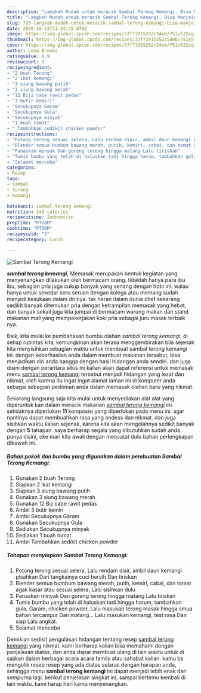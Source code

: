 ```yaml
---
description: "Langkah Mudah untuk meracik Sambal Terong Kemangi, Bisa Manjain Lidah"
title: "Langkah Mudah untuk meracik Sambal Terong Kemangi, Bisa Manjain Lidah"
slug: 793-langkah-mudah-untuk-meracik-sambal-terong-kemangi-bisa-manjain-lidah
date: 2020-10-13T21:34:45.078Z
image: https://img-global.cpcdn.com/recipes/37f73915252c54eb/751x532cq70/sambal-terong-kemangi-foto-resep-utama.jpg
thumbnail: https://img-global.cpcdn.com/recipes/37f73915252c54eb/751x532cq70/sambal-terong-kemangi-foto-resep-utama.jpg
cover: https://img-global.cpcdn.com/recipes/37f73915252c54eb/751x532cq70/sambal-terong-kemangi-foto-resep-utama.jpg
author: Lena Brooks
ratingvalue: 4.9
reviewcount: 3
recipeingredient:
- "2 buah Terong"
- "2 ikat kemangi"
- "3 siung bawang putih"
- "3 siung bawang merah"
- "12 Biji cabe rawit pedas"
- "3 butir kemiri"
- "Secukupnya Garam"
- "Secukupnya Gula"
- "Secukupnya minyak"
- "1 buah tomat"
- " Tambahkan sedikit chicken powder"
recipeinstructions:
- "Potong terong sesuai selera, Lalu rendam diair, ambil daun kemangi pisahkan Dari tangkainya cuci bersih Dan tiriskan"
- "Blender semua bumbum bawang merah, putih, kemiri, cabai, dan tomat agak kasar atau sesuai selera, Lalu sisihkan dulu"
- "Panaskan minyak Dan goreng terong hingga matang Lalu tiriskan"
- "Tumis bumbu yang telah di haluskan tadi hingga harum, tambahkan gula, Garam, chicken powder, Lalu masukan terong masak hingga smua bahan tercampur Dan matang... Lalu masukan kemangi, test rasa Dan siap Lalu angkat."
- "Selamat mencoba"
categories:
- Resep
tags:
- sambal
- terong
- kemangi

katakunci: sambal terong kemangi 
nutrition: 248 calories
recipecuisine: Indonesian
preptime: "PT28M"
cooktime: "PT56M"
recipeyield: "3"
recipecategory: Lunch

---
```



![Sambal Terong Kemangi](https://img-global.cpcdn.com/recipes/37f73915252c54eb/751x532cq70/sambal-terong-kemangi-foto-resep-utama.jpg)

<b><i>sambal terong kemangi</i></b>, Memasak merupakan bentuk kegiatan yang menyenangkan dilakukan oleh bermacam orang. tidaklah hanya para ibu ibu, sebagian pria juga cukup banyak yang senang dengan hobi ini. walau hanya untuk sekedar seru seruan dengan kolega atau memang sudah menjadi kesukaan dalam dirinya. tak heran dalam dunia chef sekarang sedikit banyak ditemukan pria dengan ketrampilan memasak yang hebat, dan banyak sekali juga kita jumpai di bermacam warung makan dan stand makanan mall yang mempekerjakan koki pria sebagai juru masak terbaik nya.



Baik, kita mulai ke pembahasan bumbu olahan <i>sambal terong kemangi</i>. di setiap rutinitas kita, kemungkinan akan terasa menggembirakan bila sejenak kita menyisihkan sebagian waktu untuk membuat sambal terong kemangi ini. dengan keberhasilan anda dalam membuat makanan tersebut, bisa menjadikan diri anda bangga dengan hasil hidangan anda sendiri. dan juga disini dengan perantara situs ini kalian akan dapat referensi untuk memasak menu <u>sambal terong kemangi</u> tersebut menjadi hidangan yang lezat dan nikmat, oleh karena itu ingat ingat alamat laman ini di komputer anda sebagai sebagian pedoman anda dalam memasak olahan baru yang nikmat.


Sekarang langsung saja kita mulai untuk menyediakan alat alat yang diperuntuk kan dalam meracik makanan <u><i>sambal terong kemangi</i></u> ini. setidaknya diperlukan <b>11</b> komposisi yang diperlukan pada menu ini. agar nantinya dapat membuahkan rasa yang endess dan nikmat. dan juga sisihkan waktu kalian sejenak, karena kita akan mengolahnya sedikit banyak dengan <b>5</b> tahapan. saya berharap segala yang dibutuhkan sudah anda punya disini, oke mari kita awali dengan mencatat dulu bahan perlengkapan dibawah ini.

<!--inarticleads1-->

##### Bahan pokok dan bumbu yang digunakan dalam pembuatan Sambal Terong Kemangi:

1. Gunakan 2 buah Terong
1. Siapkan 2 ikat kemangi
1. Siapkan 3 siung bawang putih
1. Gunakan 3 siung bawang merah
1. Gunakan 12 Biji cabe rawit pedas
1. Ambil 3 butir kemiri
1. Ambil Secukupnya Garam
1. Gunakan Secukupnya Gula
1. Sediakan Secukupnya minyak
1. Sediakan 1 buah tomat
1. Ambil  Tambahkan sedikit chicken powder




<!--inarticleads2-->

##### Tahapan menyiapkan Sambal Terong Kemangi:

1. Potong terong sesuai selera, Lalu rendam diair, ambil daun kemangi pisahkan Dari tangkainya cuci bersih Dan tiriskan
1. Blender semua bumbum bawang merah, putih, kemiri, cabai, dan tomat agak kasar atau sesuai selera, Lalu sisihkan dulu
1. Panaskan minyak Dan goreng terong hingga matang Lalu tiriskan
1. Tumis bumbu yang telah di haluskan tadi hingga harum, tambahkan gula, Garam, chicken powder, Lalu masukan terong masak hingga smua bahan tercampur Dan matang... Lalu masukan kemangi, test rasa Dan siap Lalu angkat.
1. Selamat mencoba




Demikian sedikit pengulasan hidangan tentang resep <u>sambal terong kemangi</u> yang nikmat. kami berharap kalian bisa memahami dengan penjelasan diatas, dan anda dapat membuat ulang di lain waktu untuk di sajikan dalam berbagai acara acara family atau sahabat kalian. kamu bs mengulik resep resep yang ada diatas selaras dengan harapan anda, sehingga menu <b>sambal terong kemangi</b> ini dapat menjadi lebih enak dan sempurna lagi. berikut penjelasan singkat ini, sampai bertemu kembali di lain waktu. kami harap hari kamu menyenangkan.

